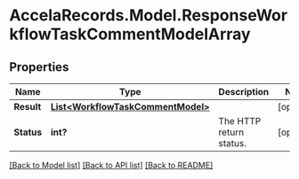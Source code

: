 # AccelaRecords.Model.ResponseWorkflowTaskCommentModelArray
## Properties

Name | Type | Description | Notes
------------ | ------------- | ------------- | -------------
**Result** | [**List&lt;WorkflowTaskCommentModel&gt;**](WorkflowTaskCommentModel.md) |  | [optional] 
**Status** | **int?** | The HTTP return status. | [optional] 

[[Back to Model list]](../README.md#documentation-for-models) [[Back to API list]](../README.md#documentation-for-api-endpoints) [[Back to README]](../README.md)

